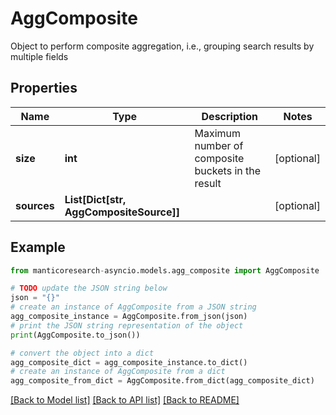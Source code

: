 # AggComposite

Object to perform composite aggregation, i.e., grouping search results by multiple fields

## Properties

Name | Type | Description | Notes
------------ | ------------- | ------------- | -------------
**size** | **int** | Maximum number of composite buckets in the result | [optional] 
**sources** | **List[Dict[str, AggCompositeSource]]** |  | [optional] 

## Example

```python
from manticoresearch-asyncio.models.agg_composite import AggComposite

# TODO update the JSON string below
json = "{}"
# create an instance of AggComposite from a JSON string
agg_composite_instance = AggComposite.from_json(json)
# print the JSON string representation of the object
print(AggComposite.to_json())

# convert the object into a dict
agg_composite_dict = agg_composite_instance.to_dict()
# create an instance of AggComposite from a dict
agg_composite_from_dict = AggComposite.from_dict(agg_composite_dict)
```
[[Back to Model list]](../README.md#documentation-for-models) [[Back to API list]](../README.md#documentation-for-api-endpoints) [[Back to README]](../README.md)


